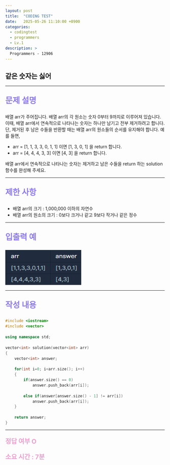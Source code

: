 ```yaml
---
layout: post
title:  "CODING TEST"
date:   2025-05-26 11:10:00 +0900
categories:
  - codingtest
  - programmers
  - Lv.1
description: >
  Programmers - 12906
---
```

## 같은 숫자는 싫어

---

<p style = "color:#8f7cee; font-size:25px; font-weight:bold">
문제 설명
</p>

배열 arr가 주어집니다. 배열 arr의 각 원소는 숫자 0부터 9까지로 이루어져 있습니다. 이때, 배열 arr에서 연속적으로 나타나는 숫자는 하나만 남기고 전부 제거하려고 합니다. 단, 제거된 후 남은 수들을 반환할 때는 배열 arr의 원소들의 순서를 유지해야 합니다. 예를 들면,

- arr = [1, 1, 3, 3, 0, 1, 1] 이면 [1, 3, 0, 1] 을 return 합니다.
- arr = [4, 4, 4, 3, 3] 이면 [4, 3] 을 return 합니다.

배열 arr에서 연속적으로 나타나는 숫자는 제거하고 남은 수들을 return 하는 solution 함수를 완성해 주세요.

---

<p style = "color:#8f7cee; font-size:25px; font-weight:bold">
제한 사항
</p>

- 배열 arr의 크기 : 1,000,000 이하의 자연수
- 배열 arr의 원소의 크기 : 0보다 크거나 같고 9보다 작거나 같은 정수

---

<p style = "color:#8f7cee; font-size:25px; font-weight:bold">
입출력 예
</p>

<img src = "/assets/img/codingtest/12906.png" width = "240" height = "110">

---

<p style = "color:#8f7cee; font-size:25px; font-weight:bold">
작성 내용
</p>

```C++
#include <iostream>
#include <vector>

using namespace std;

vector<int> solution(vector<int> arr) 
{
    vector<int> answer;

    for(int i=0; i<arr.size(); i++)
    {
        if(answer.size() == 0)
            answer.push_back(arr[i]);
        
        else if(answer[answer.size() - 1] != arr[i])
            answer.push_back(arr[i]);            
    }

    return answer;
}
```

---

<p style = "color:#ed9ece; font-size:20px; font-weight:bold">
정답 여부 O
</p>

<p style = "color:#ed9ece; font-size:20px; font-weight:bold">
소요 시간 : 7분
</p>
